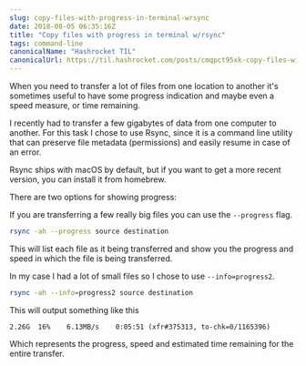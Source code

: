 ```yaml
---
slug: copy-files-with-progress-in-terminal-wrsync
date: 2018-08-05 06:35:16Z
title: "Copy files with progress in terminal w/rsync"
tags: command-line
canonicalName: "Hashrocket TIL"
canonicalUrl: https://til.hashrocket.com/posts/cmqpct95xk-copy-files-with-progress-in-terminal-wrsync
---
```



When you need to transfer a lot of files from one location to another it's sometimes useful to have some progress indication and maybe even a speed measure, or time remaining.

I recently had to transfer a few gigabytes of data from one computer to another. For this task I chose to use Rsync, since it is a command line utility that can preserve file metadata (permissions) and easily resume in case of an error. 

Rsync ships with macOS by default, but if you want to get a more recent version, you can install it from homebrew.

There are two options for showing progress:

If you are transferring a few really big files you can use the `--progress` flag.

```sh
rsync -ah --progress source destination
```

This will list each file as it being transferred and show you the progress and speed in which the file is being transferred.

In my case I had a lot of small files so I chose to use `--info=progress2`.

```sh
rsync -ah --info=progress2 source destination
```

This will output something like this

```
2.26G  16%    6.13MB/s    0:05:51 (xfr#375313, to-chk=0/1165396)
```

Which represents the progress, speed and estimated time remaining for the entire transfer.
